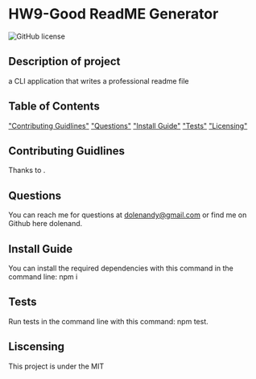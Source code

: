 # HW9-Good ReadME Generator
  ![GitHub license](https://img.shields.io/badge/license-MIT-blue.svg)
  ## Description of project
  a CLI application that writes a professional readme file
  ## Table of Contents
  ["Contributing Guidlines"](#contributing-guidlines)
  ["Questions"](#questions)
  ["Install Guide"](#install-guide)
  ["Tests"](#tests)
  ["Licensing"](#licnesing)
  ## Contributing Guidlines
  Thanks to .
  ## Questions
  You can reach me for questions at dolenandy@gmail.com or find me on Github here dolenand.

  ## Install Guide
  You can install the required dependencies with this command in the command line: npm i
  ## Tests
  Run tests in the command line with this command: npm test.
  ## Liscensing
  This project is under the MIT
